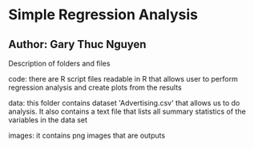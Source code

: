 # Simple Regression Analysis

## Author: Gary Thuc Nguyen

Description of folders and files 

code: there are R script files readable in R that allows user to perform regression analysis and create plots from the results

data: this folder contains dataset 'Advertising.csv' that allows us to do analysis. It also contains a text file that lists all summary statistics of the variables in the data set

images: it contains png images that are outputs 